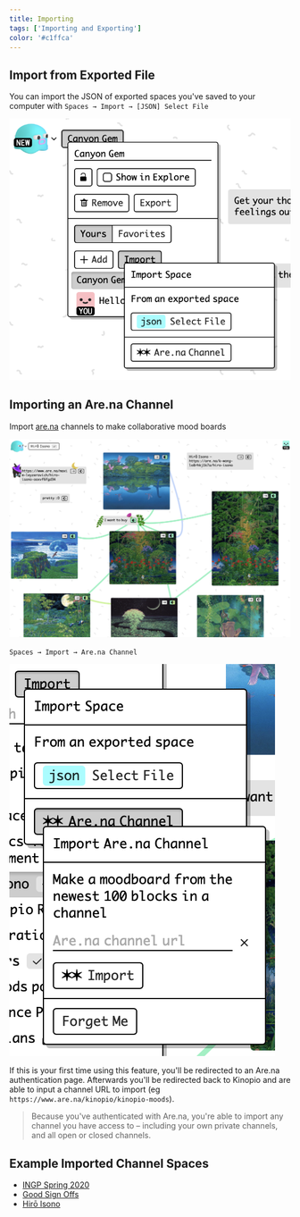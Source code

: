 ```yaml
---
title: Importing
tags: ['Importing and Exporting']
color: '#c1ffca'
---
```


## Import from Exported File

You can import the JSON of exported spaces you've saved to your computer with `Spaces → Import → [JSON] Select File`

![import-space](/assets/posts/import-space.png)

## Importing an Are.na Channel

Import [are.na](http://are.na) channels to make collaborative mood boards

<img src="/assets/posts/arena-space.png" class="wide"/>

`Spaces → Import → Are.na Channel`

![import-arena](/assets/posts/import-arena.png)

If this is your first time using this feature, you'll be redirected to an Are.na authentication page. Afterwards you'll be redirected back to Kinopio and are able to input a channel URL to import (eg `https://www.are.na/kinopio/kinopio-moods`).

> Because you've authenticated with Are.na, you're able to import any channel you have access to – including your own private channels, and all open or closed channels.

## Example Imported Channel Spaces

- [INGP Spring 2020](https://kinopio.club/ingp-spring-2020-aMP6nF1dTyMRrEHNyIBnU)
- [Good Sign Offs](https://kinopio.club/good-sign-offs-ZD8kdmyv1Rw-z6h7aExBR)
- [Hirō Isono](https://kinopio.club/hir-isono-EGpVHhIiGZIeSi02zAUjY)
